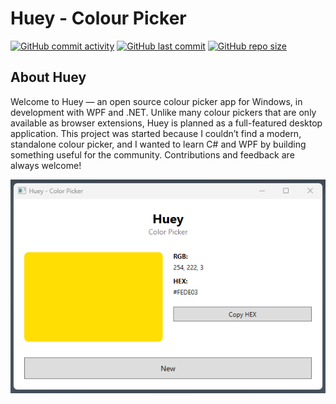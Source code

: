 # Huey - Colour Picker

[![GitHub commit activity](https://img.shields.io/github/commit-activity/t/conor-timmis/huey)](https://github.com/conor-timmis/huey/commits/main)
[![GitHub last commit](https://img.shields.io/github/last-commit/conor-timmis/huey)](https://github.com/conor-timmis/huey/commits/main)
[![GitHub repo size](https://img.shields.io/github/repo-size/conor-timmis/huey)](https://github.com/conor-timmis/huey)

## About Huey
Welcome to Huey — an open source colour picker app for Windows, in development with WPF and .NET. Unlike many colour pickers that are only available as browser extensions, Huey is planned as a full-featured desktop application. This project was started because I couldn’t find a modern, standalone colour picker, and I wanted to learn C# and WPF by building something useful for the community. Contributions and feedback are always welcome!

![Home Page](documentation/preview.png)
